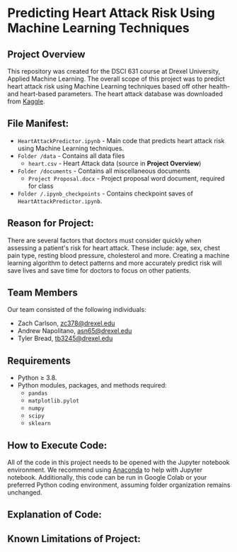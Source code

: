 
# Predicting Heart Attack Risk Using Machine Learning Techniques

## Project Overview

This repository was created for the DSCI 631 course at Drexel University, Applied Machine Learning. The overall scope of this project was to predict heart attack risk using Machine Learning techniques based off other health- and heart-based parameters.  The heart attack database was downloaded from [Kaggle](https://www.kaggle.com/rashikrahmanpritom/heart-attack-analysis-prediction-dataset).

## File Manifest: 

- `HeartAttackPredictor.ipynb` - Main code that predicts heart attack risk using Machine Learning techniques.
- `Folder /data` - Contains all data files 
  - `heart.csv` - Heart Attack data (source in **Project Overview**)
- `Folder /documents` - Contains all miscellaneous documents
  - `Project Proposal.docx` - Project proposal word document, required for class
- `Folder /.ipynb_checkpoints` - Contains checkpoint saves of `HeartAttackPredictor.ipynb`.
## Reason for Project:
There are several factors that doctors must consider quickly when assessing a patient's risk for heart attack.  These include: age, sex, chest pain type, resting blood pressure, cholesterol and more.  Creating a machine learning algorithm to detect patterns and more accurately predict risk will save lives and save time for doctors to focus on other patients.

## Team Members

Our team consisted of the following individuals: 

- Zach Carlson, zc378@drexel.edu
- Andrew Napolitano, asn65@drexel.edu
- Tyler Bread, tb3245@drexel.edu

## Requirements
- Python ≥ 3.8. 
- Python modules, packages, and methods required: 
    - `pandas`
    - `matplotlib.pylot`
    - `numpy`
    - `scipy`
    - `sklearn`

## How to Execute Code: 

All of the code in this project needs to be opened with the Jupyter notebook environment. We recommend using [Anaconda](https://www.anaconda.com/products/individual) to help with Jupyter notebook.  Additionally, this code can be run in Google Colab or your preferred Python coding environment, assuming folder organization remains unchanged.

## Explanation of Code: 

## Known Limitations of Project:
